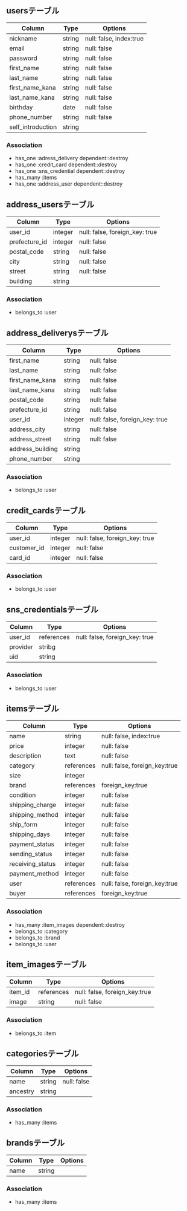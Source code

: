 ## usersテーブル

|Column|Type|Options|
|------|----|-------|
|nickname|string|null: false, index:true|
|email|string|null: false|
|password|string|null: false|
|first_name|string|null: false|
|last_name|string|null: false|
|first_name_kana|string|null: false|
|last_name_kana|string|null: false|
|birthday|date|null: false|
|phone_number|string|null: false|
|self_introduction|string|

### Association
- has_one :adress_delivery dependent::destroy
- has_one :credit_card dependent::destroy
- has_one :sns_credential dependent::destroy
- has_many :items
- has_one :address_user dependent::destroy

## address_usersテーブル

|Column|Type|Options|
|------|----|-------|
|user_id|integer|null: false, foreign_key: true|
|prefecture_id|integer|null: false|
|postal_code|string|null: false|
|city|string|null: false|
|street|string|null: false|
|building|string|

### Association
- belongs_to :user

## address_deliverysテーブル

|Column|Type|Options|
|------|----|-------|
|first_name|string|null: false|
|last_name|string|null: false|
|first_name_kana|string|null: false|
|last_name_kana|string|null: false|
|postal_code|string|null: false|
|prefecture_id|string|null: false|
|user_id|integer|null: false, foreign_key: true|
|address_city|string|null: false|
|address_street|string|null: false|
|address_building|string|
|phone_number|string|

### Association
- belongs_to :user

## credit_cardsテーブル

|Column|Type|Options|
|------|----|-------|
|user_id|integer|null: false, foreign_key: true|
|customer_id|integer|null: false|
|card_id|integer|null: false|


### Association
- belongs_to :user

## sns_credentialsテーブル

|Column|Type|Options|
|------|----|-------|
|user_id|references|null: false, foreign_key: true|
|provider|stribg|
|uid|string|

### Association
- belongs_to :user

## itemsテーブル

|Column|Type|Options|
|------|----|-------|
|name|string|null: false, index:true|
|price|integer|null: false|
|description|text|null: false|
|category|references|null: false, foreign_key:true|
|size|integer||
|brand|references|foreign_key:true|
|condition|integer|null: false|
|shipping_charge|integer|null: false|
|shipping_method|integer|null: false|
|ship_form|integer|null: false|
|shipping_days|integer|null: false|
|payment_status|integer|null: false|
|sending_status|integer|null: false|
|receiving_status|integer|null: false|
|payment_method|integer|null: false|
|user|references|null: false, foreign_key:true|
|buyer|references|foreign_key:true|

### Association
- has_many :item_images dependent::destroy
- belongs_to :category
- belongs_to :brand
- belongs_to :user

## item_imagesテーブル

|Column|Type|Options|
|------|----|-------|
|item_id|references|null: false, foreign_key:true|
|image|string|null: false|

### Association
- belongs_to :item

## categoriesテーブル

|Column|Type|Options|
|------|----|-------|
|name|string|null: false|
|ancestry|string|

### Association
- has_many :items

## brandsテーブル

|Column|Type|Options|
|------|----|-------|
|name|string|

### Association
- has_many :items
